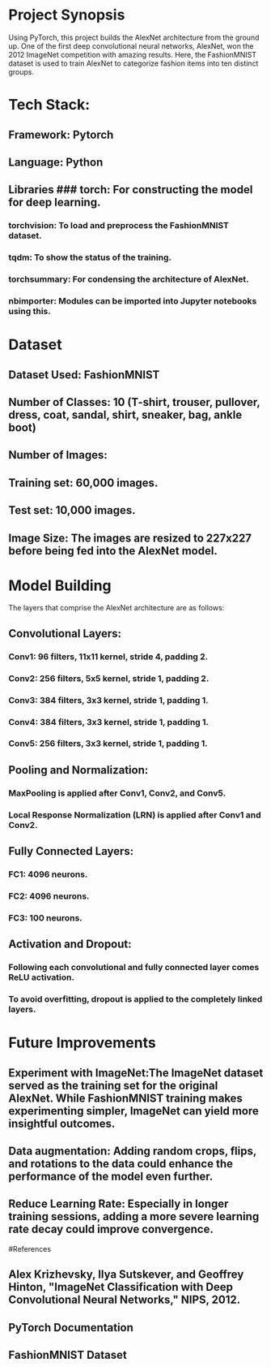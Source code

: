 # Project Synopsis 
Using PyTorch, this project builds the AlexNet architecture from the ground up. One of the first deep convolutional neural networks, AlexNet, won the 2012 ImageNet competition with amazing results. Here, the FashionMNIST dataset is used to train AlexNet to categorize fashion items into ten distinct groups. 
# Tech Stack: 
## Framework: Pytorch
## Language: Python
## Libraries ### torch: For constructing the model for deep learning. 
### torchvision: To load and preprocess the FashionMNIST dataset.
### tqdm: To show the status of the training. 
### torchsummary: For condensing the architecture of AlexNet. 
### nbimporter: Modules can be imported into Jupyter notebooks using this.
# Dataset
## Dataset Used: FashionMNIST
## Number of Classes: 10 (T-shirt, trouser, pullover, dress, coat, sandal, shirt, sneaker, bag, ankle boot)
## Number of Images:
## Training set: 60,000 images.
## Test set: 10,000 images.
## Image Size: The images are resized to 227x227 before being fed into the AlexNet model.
# Model Building
The layers that comprise the AlexNet architecture are as follows:
## Convolutional Layers:
### Conv1: 96 filters, 11x11 kernel, stride 4, padding 2.
### Conv2: 256 filters, 5x5 kernel, stride 1, padding 2.
### Conv3: 384 filters, 3x3 kernel, stride 1, padding 1.
### Conv4: 384 filters, 3x3 kernel, stride 1, padding 1.
### Conv5: 256 filters, 3x3 kernel, stride 1, padding 1.
## Pooling and Normalization:
### MaxPooling is applied after Conv1, Conv2, and Conv5.
### Local Response Normalization (LRN) is applied after Conv1 and Conv2.
## Fully Connected Layers:
### FC1: 4096 neurons.
### FC2: 4096 neurons.
### FC3: 100 neurons.
## Activation and Dropout:
### Following each convolutional and fully connected layer comes ReLU activation.
### To avoid overfitting, dropout is applied to the completely linked layers.
# Future Improvements
## Experiment with ImageNet:The ImageNet dataset served as the training set for the original AlexNet. While FashionMNIST training makes experimenting simpler, ImageNet can yield more insightful outcomes.
## Data augmentation: Adding random crops, flips, and rotations to the data could enhance the performance of the model even further.
## Reduce Learning Rate: Especially in longer training sessions, adding a more severe learning rate decay could improve convergence.
#References
## Alex Krizhevsky, Ilya Sutskever, and Geoffrey Hinton, "ImageNet Classification with Deep Convolutional Neural Networks," NIPS, 2012.
## PyTorch Documentation
## FashionMNIST Dataset
